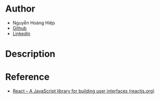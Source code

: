# Author
- Nguyễn Hoàng Hiệp
- [Github]()
- [Linkedin]()

# Description

# Reference
- [React – A JavaScript library for building user interfaces (reactjs.org)](https://reactjs.org/)

